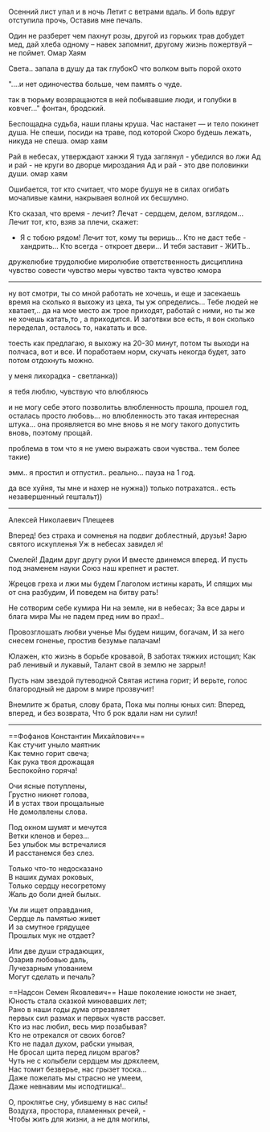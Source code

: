 ﻿Осенний лист упал и в ночь
Летит с ветрами вдаль.
И боль вдруг отступила прочь,
Оставив мне печаль.

Один не разберет чем пахнут розы, другой из горьких трав добудет мед, дай хлеба одному – навек запомнит, другому жизнь пожертвуй – не поймет.
Омар Хаям
 
Света.. запала в душу
да так глубокО
что волком выть
порой охото

"....и нет одиночества больше, чем память о чуде.

так в тюрьму возвращаются в ней побывавшие люди, и голубки в ковчег..." фонтан, бродский.


Беспощадна судьба, наши планы круша.
Час настанет — и тело покинет душа.
Не спеши, посиди на траве, под которой
Скоро будешь лежать, никуда не спеша.
омар  хаям

Рай в небесах, утверждают ханжи
Я туда заглянул - убедился во лжи
Ад и рай - не круги во дворце мироздания
Ад и рай - это две половинки души.
омар  хаям

Ошибается, тот кто считает,
что море бушуя не в силах
огибать мочаливые камни,
накрываея волной их бесшумно.


Кто сказал, что время - лечит? 
Лечат - сердцем, делом, взглядом... 
Лечит тот, кто, взяв за плечи, скажет: 
- Я с тобою рядом! 
Лечит тот, кому ты веришь... 
Кто не даст тебе - хандрить... 
Кто всегда - откроет двери... 
И тебя заставит - ЖИТЬ..

дружелюбие
трудолюбие
миролюбие
ответственность
дисциплина
чувство совести
чувство меры
чувство такта
чувство юмора














---
ну вот смотри, ты со мной работать не хочешь, и еще и засекаешь время на сколько я выхожу из цеха, ты уж определись...
Тебе людей не хватает,.. да на мое место аж трое приходят, работай с ними, но ты же не хочешь катать,то , а приходится. И заготвки все есть, я вон сколько переделал, осталось то, накатать и все.

тоесть  как предлагаю, я выхожу на 20-30 минут, потом ты выходи на полчаса, вот и все. И поработаем норм, скучать некогда будет, зато  потом отдохнуть можно.


у меня лихорадка - светланка))



я тебя люблю, чувствую что влюбляюсь



 и не могу себе этого позволитьь
влюбленность прошла, прошел год, осталась просто любовь...
но влюбленность это такая интересная штука... она проявляется во мне вновь
я не могу такого допустить вновь, поэтому прощай.

проблема в том что я не умею выражать свои чувства.. тем более такие)


эмм.. я простил и отпустил.. реально...
пауза на 1 год.

да все хуйня, ты мне и нахер не нужна)) только потрахатся.. есть незавершенный гештальт))


***
Алексей Николаевич Плещеев

Вперед! без страха и сомненья
на подвиг доблестный, друзья!
Зарю святого искупленья
Уж в небесах завидел я!

Смелей! Дадим друг другу руки
И вместе двинемся вперед.
И пусть под знаменем науки
Союз наш крепнет и растет.

Жрецов греха  и лжи мы будем
Глаголом истины карать,
И спящих мы от сна разбудим,
И поведем на битву рать!

Не сотворим себе кумира
Ни на земле, ни в небесах;
За все дары и блага мира
Мы не падем пред ним во прах!..

Провозглошать любви ученье
Мы будем нищим, богачам,
И за него снесем гоненье,
 простив безумье палачам!

Юлажен, кто жизнь в борьбе кровавой,
В заботах тяжких истощил;
Как раб ленивый и лукавый,
Талант свой в землю не заррыл!

Пусть нам звездой путеводной
Святая истина горит;
И верьте, голос благородный
не даром в мире прозвучит!

Внемлите ж братья, слову брата,
Пока мы полны юных сил:
Вперед, вперед, и без возврата,
Что б рок вдали нам ни сулил!

***

==Фофанов Константин Михайлович==  
Как стучит уныло маятник  
Как темно горит свеча;  
Как рука твоя дрожащая  
Беспокойно горяча!  

Очи ясные потуплены,  
Грустно никнет голова,  
И в устах твои прощальные  
Не домолвлены слова.  

Под окном шумят и мечутся  
Ветки кленов и берез...  
Без улыбок мы встречалися  
И расстанемся без слез.  

Только что-то недосказано  
В наших думах роковых,  
Только сердцу несогретому  
Жаль до боли дней былых.  

Ум ли ищет оправдания,  
Сердце ль памятью живет  
И за смутное грядущее  
Прошлых мук не отдает?  

Или две души страдающих,  
Озарив любовью даль,  
Лучезарным упованием  
Могут сделать и печаль?  



==Надсон Семен Яковлевич==
Наше поколение юности не знает,  
Юность стала сказкой миновавших лет;  
Рано в наши годы дума отрезвляет  
первых сил размах и первых чувств рассвет.  
Кто из нас любил, весь мир позабывая?  
Кто не отрекался от своих богов?  
Кто не падал духом, рабски унывая,  
Не бросал щита перед лицом врагов?  
Чуть не с колыбели сердцем мы дряхлеем,  
Нас томит безверье, нас грызет тоска...  
Даже пожелать мы страсно не умеем,  
Даже невнавим мы исподтишка!..  

О, проклятье сну, убившему в нас силы!  
Воздуха, простора, пламенных речей, -  
Чтобы жить для жизни, а не для могилы,  
